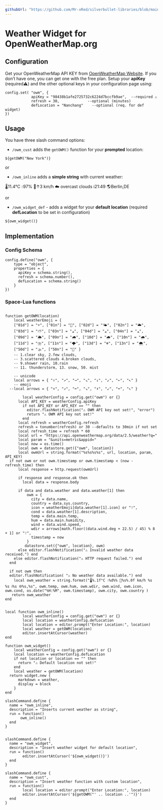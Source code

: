 ```yaml
---
githubUrl: "https://github.com/Mr-xRed/silverbullet-libraries/blob/main/OpenWeatherMap_Widgets.md"
---
```


# Weather Widget for OpenWeatherMap.org

## Configuration

Get your OpenWeatherMap API KEY from [OpenWeatherMap Website](https://home.openweathermap.org/api_keys). If you don’t have one, you can get one with the free plan.
Setup your **apiKey** (required⚠️) and the other optional keys in your configuration page using:

```space-lua
config.set( "owm", {
            apiKey = "98438b1afe2725732c6224d7bccfb9ae",  --required ⚠️
            refresh = 30,             --optional (minutes)
            defLocation = "Nanchang"    --optional (req. for def widget)
}) 
```

## Usage

You have three slash command options:
 
  * `/owm_cust` adds the `getOWM()` function for your **prompted** location:

  `${getOWM("New York")}`

or

  * `/owm_inline` adds a **simple string** with current weather:

  🌡️11.4°C 💧97% 🍃↑3 km/h ☁️ overcast clouds ℹ️21:49 🌎Berlin,DE
  
or

  - `/owm_widget_def` - adds a widget for your **default location** (required **defLocation** to be set in configuration)
  
  `${owm_widget()}`


## Implementation

### Config Schema
```space-lua
config.define("owm", {
    type = "object",
    properties = {
      apiKey = schema.string(), 
      refresh = schema.number(), 
      defLocation = schema.string() 
    }
})
```

### Space-Lua functions
```space-lua    

function getOWM(location)
    local weatherEmoji = {
    ["01d"] = "☀️", ["01n"] = "🌙", ["02d"] = "🌤️", ["02n"] = "🌥️", 
    ["03d"] = "⛅", ["03n"] = "☁️", ["04d"] = "☁️", ["04n"] = "☁️", 
    ["09d"] = "🌦️", ["09n"] = "🌧️", ["10d"] = "🌧️", ["10n"] = "🌧️", 
    ["11d"] = "⛈️", ["11n"] = "🌩️", ["13d"] = "❄️", ["13n"] = "🌨️", 
    ["50d"] = "🌫️", ["50n"] = "🌁" }
    -- 1.clear sky, 2.few clouds,
    -- 3.scattered clouds 4.broken clouds,
    -- 9.shower rain, 10.rain
    -- 11. thunderstorm, 13. snow, 50. mist 
    
    -- unicode
    local arrows = { "↑", "↗︎", "→", "↘︎", "↓", "↙︎", "←", "↖︎" }
    -- emoji  
  --local arrows = { "⬆️", "↗️", "➡️", "↘️", "⬇️", "↙️", "⬅️", "↖️" }
    
        local weatherConfig = config.get("owm") or {}
      local API_KEY = weatherConfig.apiKey
        if not API_KEY or API_KEY == "" then 
          editor.flashNotification("⚠️ OWM API key not set!", "error")
          return "⚠️ OWM API key not set!"
        end
      local refresh = weatherConfig.refresh
      refresh = tonumber(refresh) or 30 --defaults to 30min if not set
      local refresh_time = refresh * 60
      local url = "https://api.openweathermap.org/data/2.5/weather?q="
      local param = "&units=metric&appid="
      local now = os.time()
      local owm = datastore.get({"owm", location})
      local owmUrl = string.format("%s%s%s%s", url, location, param, API_KEY)
  if not owm or not owm.timestamp or owm.timestamp < (now - refresh_time) then
      local response = http.request(owmUrl)
    
      if response and response.ok then
        local data = response.body

      if data and data.weather and data.weather[1] then
          owm = {
            city = data.name,
            country = data.sys.country,
            icon = weatherEmoji[data.weather[1].icon] or "❔",
            cond = data.weather[1].description,
            temp = data.main.temp,
            hum = data.main.humidity,
            wind = data.wind.speed,
            wdir = arrows[math.floor((data.wind.deg + 22.5) / 45) % 8 + 1] or "❔",
            timestamp = now
          }
         datastore.set({"owm", location}, owm)
      else editor.flashNotification("⚠️ Invalid weather data received.") end
    else editor.flashNotification("⚠️ HTTP request failed.") end
  end
  
  if not owm then
  editor.flashNotification( "⚠️ No weather data available.") end
    local owm_weather = string.format("🌡️%.1f°C 💧%d%% 🍃%s%.0f km/h %s %s ℹ️%s 🌐%s,%s", owm.temp, owm.hum, owm.wdir, owm.wind, owm.icon, owm.cond, os.date("%H:%M", owm.timestamp), owm.city, owm.country )
   return owm_weather
end


local function owm_inline()
        local weatherConfig = config.get("owm") or {}
        local location = weatherConfig.defLocation
        local location = editor.prompt("Enter Location:", location)
        local weather = getOWM(location)
        editor.insertAtCursor(weather)  
end

function owm_widget()
    local weatherConfig = config.get("owm") or {}
    local location = weatherConfig.defLocation
    if not location or location == "" then 
      return "⚠️ Default location not set!"
    end
    local weather = getOWM(location)
  return widget.new {
      markdown = weather,
      display = block
    }
end

slashCommand.define {
  name = "owm_inline",
  description = "Inserts current weather as string",
  run = function()
       owm_inline()
  end
}


slashCommand.define {
  name = "owm_widget",
  description = "Insert weather widget for default location",
  run = function()
        editor.insertAtCursor('${owm_widget()}')
  end
}

slashCommand.define {
  name = "owm_cust",
  description = "Insert weather function with custom location",
  run = function()
        local location = editor.prompt("Enter Location:", location)
        editor.insertAtCursor('${getOWM("' .. location ..'")}')
  end
}
```